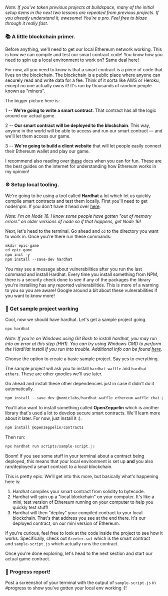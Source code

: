 *Note: If you've taken previous projects at buildspace, many of the initial setup items in the next two lessons are repeated from previous projects. If you already understand it, awesome! You're a pro. Feel free to blaze through it really fast.*

### **📚 A little blockchain primer.**

Before anything, we'll need to get our local Ethereum network working. This is how we can compile and test our smart contract code! You know how you need to spin up a local environment to work on? Same deal here!

For now, all you need to know is that a smart contract is a piece of code that lives on the blockchain. The blockchain is a public place where anyone can securely read and write data for a fee. Think of it sorta like AWS or Heroku, except no one actually owns it! It's run by thousands of random people known as "miners".

The bigger picture here is:

1 -- **We're going to write a smart contract**. That contract has all the logic around our actual game.

2 -- **Our smart contract will be deployed to the blockchain**. This way, anyone in the world will be able to access and run our smart contract — and we'll let them access our game.

3 -- **We're going to build a client website** that will let people easily connect their Ethereum wallet and play our game.

I recommend also reading over [these](https://ethereum.org/en/developers/docs/intro-to-ethereum/) docs when you can for fun. These are the best guides on the internet for understanding how Ethereum works in my opinion!

### **⚙️ Setup local tooling.**

We're going to be using a tool called **Hardhat** a lot which let us quickly compile smart contracts and test them locally. First you'll need to get node/npm. If you don't have it head over [here](https://hardhat.org/tutorial/setting-up-the-environment.html).

*Note: I'm on Node 16. I know some people have gotten "out of memory errors" on older versions of node so if that happens, get Node 16!*

Next, let's head to the terminal. Go ahead and `cd` to the directory you want to work in. Once you're there run these commands:

```javascript
mkdir epic-game
cd epic-game
npm init -y
npm install --save-dev hardhat
```

You may see a message about vulnerabilities after you run the last command and install Hardhat. Every time you install something from NPM, there is a security check done to see if any of the packages the library you're installing has any reported vulnerabilities. This is more of a warning to you so you are aware! Google around a bit about these vulnerabilities if you want to know more!

### **🔨 Get sample project working**

Cool, now we should have hardhat. Let's get a sample project going.

```javascript
npx hardhat
```

*Note: If you're on Windows using Git Bash to install hardhat, you may run into an error at this step (HH1). You can try using Windows CMD to perform the HardHat install if you run into trouble. Additional info can be found [here](https://github.com/nomiclabs/hardhat/issues/1400#issuecomment-824097242).*

Choose the option to create a basic sample project. Say yes to everything.

The sample project will ask you to install `hardhat-waffle` and `hardhat-ethers`. These are other goodies we'll use later.

Go ahead and install these other dependencies just in case it didn't do it automatically.

```javascript
npm install --save-dev @nomiclabs/hardhat-waffle ethereum-waffle chai @nomiclabs/hardhat-ethers ethers
```

You'll also want to install something called **OpenZeppelin** which is another library that's used a lot to develop secure smart contracts. We'll learn more about it later. For now, just install it :).

```javascript
npm install @openzeppelin/contracts
```

Then run:

```javascript
npx hardhat run scripts/sample-script.js
```


Boom! If you see some stuff in your terminal about a contract being deployed, this means that your local environment is set up **and** you also ran/deployed a smart contract to a local blockchain.

This is pretty epic. We'll get into this more, but basically what's happening here is:

1. Hardhat compiles your smart contract from solidity to bytecode.
2. Hardhat will spin up a "local blockchain" on your computer. It's like a mini, test version of Ethereum running on your computer to help you quickly test stuff!
3. Hardhat will then "deploy" your compiled contract to your local blockchain. That's that address you see at the end there. It's our deployed contract, on our mini version of Ethereum.

If you're curious, feel free to look at the code inside the project to see how it works. Specifically, check out `Greeter.sol` which is the smart contract and `sample-script.js` which actually runs the contract.

Once you're done exploring, let's head to the next section and start our actual game contract.

### **🚨 Progress report!**

Post a screenshot of your terminal with the output of `sample-script.js` in #progress to show you've gotten your local env working :)!
